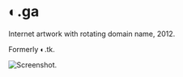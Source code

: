 # ◐.ga

Internet artwork with rotating domain name, 2012.

Formerly ◐.tk.

![Screenshot.](https://netplasticism.com/images/screenshot-1024x768-194.jpg)